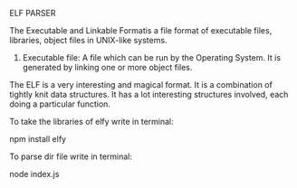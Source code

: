 ELF PARSER

The Executable and Linkable Formatis a file format of executable files, libraries, object files in UNIX-like systems.
1. Executable file: A file which can be run by the Operating System. It is generated by linking one or more object files.

The ELF is a very interesting and magical format. It is a combination of tightly knit data structures. It has a lot  interesting structures involved, each doing a particular function.

To take the libraries of elfy write in terminal:

npm install elfy

To parse dir file write in terminal:

node index.js

